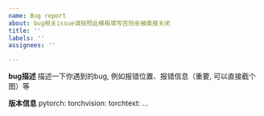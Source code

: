 ```yaml
---
name: Bug report
about: bug相关issue请按照此模板填写否则会被直接关闭
title: ''
labels: ''
assignees: ''

---
```


**bug描述**
描述一下你遇到的bug, 例如报错位置、报错信息（重要, 可以直接截个图）等

**版本信息**
pytorch:
torchvision:
torchtext:
...
